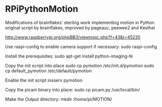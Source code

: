 RPiPythonMotion
===============

Modifications of brainflakes' sterling work implementing motion in Python
original script by brainflakes, improved by pageauc, peewee2 and Kesthal

http://www.raspberrypi.org/phpBB3/viewtopic.php?f=43&t=45235

Use raspi-config to enable camera support if necessary:
    sudo raspi-config

Install the prerequisites:
    sudo apt-get install python-imaging-tk

Copy the init script into place
    sudo cp pymotion /etc/init.d/pymotion
    sudo cp default_pymotion /etc/default/pymotion

Enable the init script
    insserv pymotion

Copy the picam binary into place:
    sudo cp picam.py /usr/local/bin/

Make the Output directory:
    mkdir /home/pi/MOTION/

